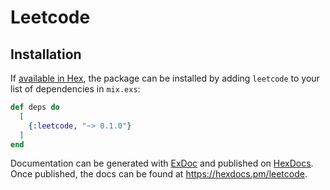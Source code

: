 # Leetcode



## Installation

If [available in Hex](https://hex.pm/docs/publish), the package can be installed
by adding `leetcode` to your list of dependencies in `mix.exs`:

```elixir
def deps do
  [
    {:leetcode, "~> 0.1.0"}
  ]
end
```

Documentation can be generated with [ExDoc](https://github.com/elixir-lang/ex_doc)
and published on [HexDocs](https://hexdocs.pm). Once published, the docs can
be found at <https://hexdocs.pm/leetcode>.

